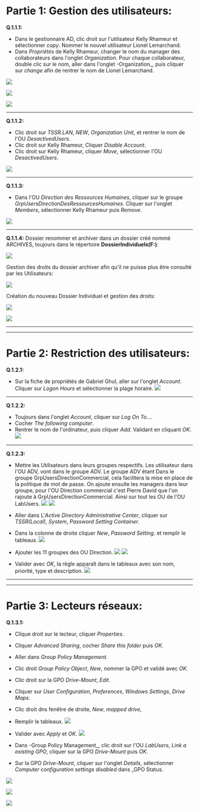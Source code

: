 # **Partie 1: Gestion des utilisateurs:**

**Q.1.1.1:**

- Dans le gestionnaire AD, clic droit sur l'utilisateur Kelly Rhameur et sélectionner _copy_. Nommer le nouvel utilisateur Lionel Lemarchand. 
- Dans _Propriétés_ de Kelly Rhameur, changer le nom du manager des collaborateurs dans l'onglet _Organization_. Pour chaque collaborateur, double clic sur le nom, aller dans l'onglet -Organization_, puis cliquer sur _change_ afin de rentrer le nom de Lionel Lemarchand.

![](https://github.com/Bilal-Aldimashq/Checkpoint_3/blob/main/Ressources/Q111_1.png?raw=true)

![](https://github.com/Bilal-Aldimashq/Checkpoint_3/blob/main/Ressources/Q111_2.png?raw=true)

![](https://github.com/Bilal-Aldimashq/Checkpoint_3/blob/main/Ressources/Q111_3.png?raw=true)

___________________
**Q.1.1.2:**

- Clic droit sur _TSSR.LAN_, _NEW_, _Organization Unit_, et rentrer le nom de l'OU _DesactivedUsers_.
- Clic droit sur Kelly Rhameur, Cliquer _Disable Account_.
- Clic droit sur Kelly Rhameur, cliquer _Move_, sélectionner l'OU _DesactivedUsers_.  

![](https://github.com/Bilal-Aldimashq/Checkpoint_3/blob/main/Ressources/Q112_1.png?raw=true)

______________________
**Q.1.1.3:**

- Dans l'OU _Direction des Ressources Humaines_, cliquer sur le groupe _GrpUsersDirectionDesRessourcesHumaines_. Cliquer sur l'onglet _Members_, sélectionner Kelly Rhameur puis _Remove_.

![](https://github.com/Bilal-Aldimashq/Checkpoint_3/blob/main/Ressources/Q113_1.png?raw=true)

______________________

**Q.1.1.4:**
Dossier renommer et archiver dans un dossier créé nommé ARCHIVES, toujours dans le répertoire **DossierIndividuels(F:)**:

![](https://github.com/Bilal-Aldimashq/Checkpoint_3/blob/main/Ressources/Q114_1.png?raw=true)

Gestion des droits du dossier archiver afin qu'il ne puisse plus être consulté par les Utilisateurs:

![](https://github.com/Bilal-Aldimashq/Checkpoint_3/blob/main/Ressources/Q114_2.0.png?raw=true)

Création du nouveau Dossier Individuel et gestion des droits:

![](https://github.com/Bilal-Aldimashq/Checkpoint_3/blob/main/Ressources/Q114_3.png?raw=true)

![](https://github.com/Bilal-Aldimashq/Checkpoint_3/blob/main/Ressources/Q114_4.0.png?raw=true)


_____________________
_____________________

# **Partie 2: Restriction des utilisateurs:**

**Q.1.2.1:**
- Sur la fiche de propriétés de Gabriel Ghul, aller sur l'onglet _Account_. Cliquer sur _Logon Hours_ et sélectionner la plage horaire.
![](https://github.com/Bilal-Aldimashq/Checkpoint_3/blob/main/Ressources/Q211_2.png?raw=true)

_____________________

**Q.1.2.2:**
- Toujours dans l'onglet _Account_, cliquer sur _Log On To..._.
- Cocher _The following computer_.
- Rentrer le nom de l'ordinateur, puis cliquer _Add_. Validant en cliquant _OK_.  
![](https://github.com/Bilal-Aldimashq/Checkpoint_3/blob/main/Ressources/Q122_1.png?raw=true)

____________________

**Q.1.2.3:**
- Mettre les Utilisateurs dans leurs groupes respectifs. Les utilisateur dans l'OU ADV, vont dans le groupe ADV. Le groupe ADV étant Dans le groupe GrpUsersDirectionCommercial, cela facilitera la mise en place de la politique de mot de passe. On ajoute ensuite les managers dans leur groupe, pour l'OU Direction commercial c'est Pierre David que l'on rajoute à GrpUsersDirectionCommercial. Ainsi sur tout les OU de l'OU LabUsers.
![](https://github.com/Bilal-Aldimashq/Checkpoint_3/blob/main/Ressources/Q123_1.0.png?raw=true)
![](https://github.com/Bilal-Aldimashq/Checkpoint_3/blob/main/Ressources/Q123_2.png?raw=true)

- Aller dans L'_Active Directory Administrative Center_, cliquer sur _TSSR(Local)_, _System_, _Password Setting Container_.
- Dans la colonne de droite cliquer _New_, _Password Setting_. et remplir le tableaux.
![](https://github.com/Bilal-Aldimashq/Checkpoint_3/blob/main/Ressources/Q123_3.png?raw=true)
- Ajouter les 11 groupes des OU Direction.
![](https://github.com/Bilal-Aldimashq/Checkpoint_3/blob/main/Ressources/Q123_4.png?raw=true)
![](https://github.com/Bilal-Aldimashq/Checkpoint_3/blob/main/Ressources/Q123_5.png?raw=true)
- Valider avec _OK_, la règle apparaît dans le tableaux avec son nom, priorité, type et description.
![](https://github.com/Bilal-Aldimashq/Checkpoint_3/blob/main/Ressources/Q123_6.png?raw=true)
____________________
____________________

# **Partie 3: Lecteurs réseaux:**

**Q.1.3.1:**
- Clique droit sur le lecteur, cliquer _Properties_.
- Cliquer _Advanced Sharing_, cocher _Share this folder_ puis _OK_.
- Aller dans _Group Policy Management_.
- Clic droit _Group Policy Object_, _New_, nommer la GPO et validé avec _OK_.
- Clic droit sur la GPO _Drive-Mount_, _Edit_.
- Cliquer sur _User Configuration_, _Preferences_, _Windows Settings_, _Drive Maps_.
- Clic droit dns fenêtre de droite, _New_, _mapped drive_,
- Remplir le tableaux.
![](https://github.com/Bilal-Aldimashq/Checkpoint_3/blob/main/Ressources/Q131_1.0.png?raw=true)
- Valider avec _Apply_ et _OK_.
![](https://github.com/Bilal-Aldimashq/Checkpoint_3/blob/main/Ressources/Q131_1.png?raw=true)

- Dans -Group Policy Management_, clic droit sur l'OU _LabUsers_, _Link a existing GPO_, cliquer sur la GPO _Drive-Mount_ puis _OK_.
- Sur la GPO _Drive-Mount_, cliquer sur l'onglet _Details_, sélectionner _Computer configuration settings disabled_ dans _GPO Status.

![](https://github.com/Bilal-Aldimashq/Checkpoint_3/blob/main/Ressources/Q131_2.png?raw=true)

![](https://github.com/Bilal-Aldimashq/Checkpoint_3/blob/main/Ressources/Q131_3.png?raw=true)

![](https://github.com/Bilal-Aldimashq/Checkpoint_3/blob/main/Ressources/Q132_4.png?raw=true)
